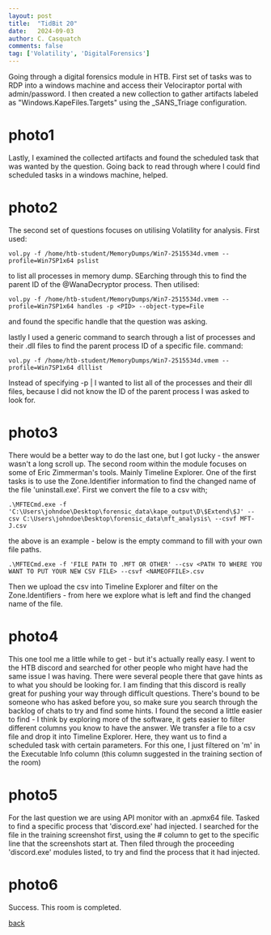 ```yaml
---
layout: post
title:  "TidBit 20"
date:   2024-09-03
author: C. Casquatch
comments: false
tag: ['Volatility', 'DigitalForensics']
---
```


Going through a digital forensics module in HTB.
First set of tasks was to RDP into a windows machine and access their Velociraptor portal with admin/password. 
I then created a new collection to gather artifacts labeled as "Windows.KapeFiles.Targets" using the _SANS_Triage configuration. 

# photo1

Lastly, I examined the collected artifacts and found the scheduled task that was wanted by the question. Going back to read through where I could find scheduled tasks in a windows machine, helped. 

# photo2

The second set of questions focuses on utilising Volatility for analysis. 
First used:
```
vol.py -f /home/htb-student/MemoryDumps/Win7-2515534d.vmem --profile=Win7SP1x64 pslist
```
to list all processes in memory dump. SEarching through this to find the parent ID of the @WanaDecryptor process. 
Then utilised:
```
vol.py -f /home/htb-student/MemoryDumps/Win7-2515534d.vmem --profile=Win7SP1x64 handles -p <PID> --object-type=File
```
and found the specific handle that the question was asking. 

lastly I used a generic command to search through a list of processes and their .dll files to find the parent process ID of a specific file. 
command: 
```
vol.py -f /home/htb-student/MemoryDumps/Win7-2515534d.vmem --profile=Win7SP1x64 dlllist
```
Instead of specifying -p <PID> | I wanted to list all of the processes and their dll files, because I did not know the ID of the parent process I was asked to look for. 

# photo3

There would be a better way to do the last one, but I got lucky - the answer wasn't a long scroll up. 
The second room within the module focuses on some of Eric Zimmerman's tools. Mainly Timeline Explorer.
One of the first tasks is to use the Zone.Identifier information to find the changed name of the file 'uninstall.exe'. First we convert the file to a csv with;
``` 
.\MFTECmd.exe -f 'C:\Users\johndoe\Desktop\forensic_data\kape_output\D\$Extend\$J' --csv C:\Users\johndoe\Desktop\forensic_data\mft_analysis\ --csvf MFT-J.csv
```
the above is an example - below is the empty command to fill with your own file paths. 
```
.\MFTECmd.exe -f 'FILE PATH TO .MFT OR OTHER' --csv <PATH TO WHERE YOU WANT TO PUT YOUR NEW CSV FILE> --csvf <NAMEOFFILE>.csv
```
Then we upload the csv into Timeline Explorer and filter on the Zone.Identifiers - from here we explore what is left and find the changed name of the file. 

# photo4

This one tool me a little while to get - but it's actually really easy. I went to the HTB discord and searched for other people who might have had the same issue I was having. There were several people there that gave hints as to what you should be looking for. I am finding that this discord is really great for pushing your way through difficult questions. There's bound to be someone who has asked before you, so make sure you search through the backlog of chats to try and find some hints. 
I found the second a little easier to find - I think by exploring more of the software, it gets easier to filter different columns you know to have the answer. 
We transfer a file to a csv file and drop it into Timeline Explorer. Here, they want us to find a scheduled task with certain parameters. For this one, I just filtered on 'm' in the Executable Info column (this column suggested in the training section of the room)

# photo5

For the last question we are using API monitor with an .apmx64 file. 
Tasked to find a specific process that 'discord.exe' had injected. 
I searched for the file in the training screenshot first, using the # column to get to the specific line that the screenshots start at. Then filed through the proceeding 'discord.exe' modules listed, to try and find the process that it had injected. 
# photo6 
Success. This room is completed.

[back](../)

